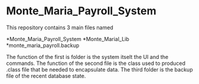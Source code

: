 # Monte_Maria_Payroll_System

This repository contains 3 main files named

*Monte_Maria_Payroll_System
*Monte_Marial_Lib
*monte_maria_payroll.backup

The function of the first is folder is the system itselt the UI and the commands.
The function of the second file is the class used to produced .class file that be needed to encapsulate data.
The third folder is the backup file of the recent database state.
